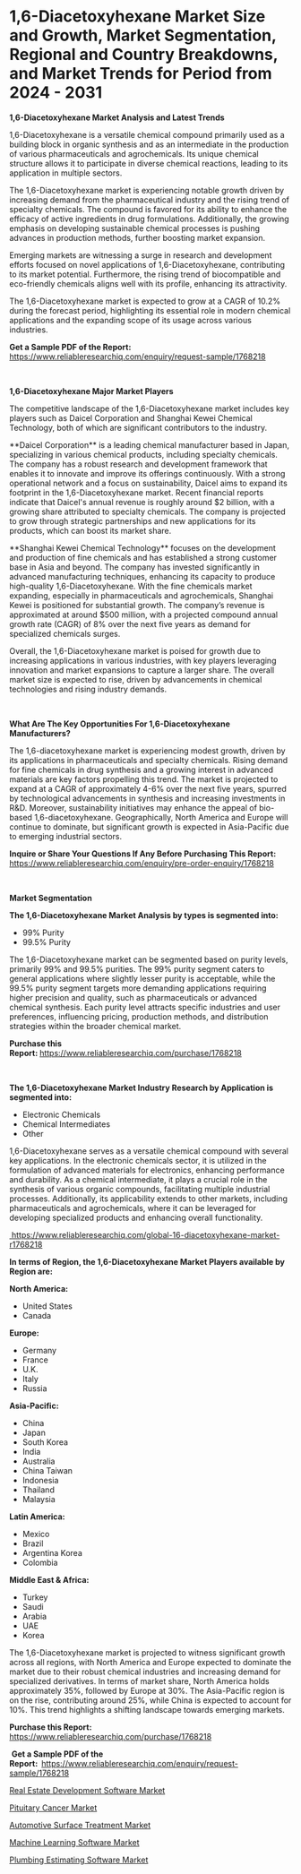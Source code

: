 <p><h1>1,6-Diacetoxyhexane Market Size and Growth, Market Segmentation, Regional and Country Breakdowns, and Market Trends for Period from 2024 -  2031</h1></p><p><strong>1,6-Diacetoxyhexane Market Analysis and Latest Trends</strong></p>
<p><p>1,6-Diacetoxyhexane is a versatile chemical compound primarily used as a building block in organic synthesis and as an intermediate in the production of various pharmaceuticals and agrochemicals. Its unique chemical structure allows it to participate in diverse chemical reactions, leading to its application in multiple sectors. </p><p>The 1,6-Diacetoxyhexane market is experiencing notable growth driven by increasing demand from the pharmaceutical industry and the rising trend of specialty chemicals. The compound is favored for its ability to enhance the efficacy of active ingredients in drug formulations. Additionally, the growing emphasis on developing sustainable chemical processes is pushing advances in production methods, further boosting market expansion.</p><p>Emerging markets are witnessing a surge in research and development efforts focused on novel applications of 1,6-Diacetoxyhexane, contributing to its market potential. Furthermore, the rising trend of biocompatible and eco-friendly chemicals aligns well with its profile, enhancing its attractivity.</p><p>The 1,6-Diacetoxyhexane market is expected to grow at a CAGR of 10.2% during the forecast period, highlighting its essential role in modern chemical applications and the expanding scope of its usage across various industries.</p></p>
<p><strong>Get a Sample PDF of the Report:&nbsp;</strong> <a href="https://www.reliableresearchiq.com/enquiry/request-sample/1768218?utm_campaign=1900&utm_medium=2&utm_source=Github&utm_content=ia&utm_term=20122024&utm_id=16-diacetoxyhexane">https://www.reliableresearchiq.com/enquiry/request-sample/1768218</a></p>
<p>&nbsp;</p>
<p><strong>1,6-Diacetoxyhexane Major Market Players</strong></p>
<p><p>The competitive landscape of the 1,6-Diacetoxyhexane market includes key players such as Daicel Corporation and Shanghai Kewei Chemical Technology, both of which are significant contributors to the industry.</p><p>**Daicel Corporation** is a leading chemical manufacturer based in Japan, specializing in various chemical products, including specialty chemicals. The company has a robust research and development framework that enables it to innovate and improve its offerings continuously. With a strong operational network and a focus on sustainability, Daicel aims to expand its footprint in the 1,6-Diacetoxyhexane market. Recent financial reports indicate that Daicel's annual revenue is roughly around $2 billion, with a growing share attributed to specialty chemicals. The company is projected to grow through strategic partnerships and new applications for its products, which can boost its market share.</p><p>**Shanghai Kewei Chemical Technology** focuses on the development and production of fine chemicals and has established a strong customer base in Asia and beyond. The company has invested significantly in advanced manufacturing techniques, enhancing its capacity to produce high-quality 1,6-Diacetoxyhexane. With the fine chemicals market expanding, especially in pharmaceuticals and agrochemicals, Shanghai Kewei is positioned for substantial growth. The company’s revenue is approximated at around $500 million, with a projected compound annual growth rate (CAGR) of 8% over the next five years as demand for specialized chemicals surges.</p><p>Overall, the 1,6-Diacetoxyhexane market is poised for growth due to increasing applications in various industries, with key players leveraging innovation and market expansions to capture a larger share. The overall market size is expected to rise, driven by advancements in chemical technologies and rising industry demands.</p></p>
<p>&nbsp;</p>
<p><strong>What Are The Key Opportunities For 1,6-Diacetoxyhexane Manufacturers?</strong></p>
<p><p>The 1,6-diacetoxyhexane market is experiencing modest growth, driven by its applications in pharmaceuticals and specialty chemicals. Rising demand for fine chemicals in drug synthesis and a growing interest in advanced materials are key factors propelling this trend. The market is projected to expand at a CAGR of approximately 4-6% over the next five years, spurred by technological advancements in synthesis and increasing investments in R&D. Moreover, sustainability initiatives may enhance the appeal of bio-based 1,6-diacetoxyhexane. Geographically, North America and Europe will continue to dominate, but significant growth is expected in Asia-Pacific due to emerging industrial sectors.</p></p>
<p><strong>Inquire or Share Your Questions If Any Before Purchasing This Report:</strong> <a href="https://www.reliableresearchiq.com/enquiry/pre-order-enquiry/1768218?utm_campaign=1900&utm_medium=2&utm_source=Github&utm_content=ia&utm_term=20122024&utm_id=16-diacetoxyhexane">https://www.reliableresearchiq.com/enquiry/pre-order-enquiry/1768218</a></p>
<p>&nbsp;</p>
<p><strong>Market Segmentation</strong></p>
<p><strong>The 1,6-Diacetoxyhexane Market Analysis by types is segmented into:</strong></p>
<p><ul><li>99% Purity</li><li>99.5% Purity</li></ul></p>
<p><p>The 1,6-Diacetoxyhexane market can be segmented based on purity levels, primarily 99% and 99.5% purities. The 99% purity segment caters to general applications where slightly lesser purity is acceptable, while the 99.5% purity segment targets more demanding applications requiring higher precision and quality, such as pharmaceuticals or advanced chemical synthesis. Each purity level attracts specific industries and user preferences, influencing pricing, production methods, and distribution strategies within the broader chemical market.</p></p>
<p><strong>Purchase this Report:&nbsp;</strong><a href="https://www.reliableresearchiq.com/purchase/1768218?utm_campaign=1900&utm_medium=2&utm_source=Github&utm_content=ia&utm_term=20122024&utm_id=16-diacetoxyhexane">https://www.reliableresearchiq.com/purchase/1768218</a></p>
<p>&nbsp;</p>
<p><strong>The 1,6-Diacetoxyhexane Market Industry Research by Application is segmented into:</strong></p>
<p><ul><li>Electronic Chemicals</li><li>Chemical Intermediates</li><li>Other</li></ul></p>
<p><p>1,6-Diacetoxyhexane serves as a versatile chemical compound with several key applications. In the electronic chemicals sector, it is utilized in the formulation of advanced materials for electronics, enhancing performance and durability. As a chemical intermediate, it plays a crucial role in the synthesis of various organic compounds, facilitating multiple industrial processes. Additionally, its applicability extends to other markets, including pharmaceuticals and agrochemicals, where it can be leveraged for developing specialized products and enhancing overall functionality.</p></p>
<p><a href="https://www.reliableresearchiq.com/global-16-diacetoxyhexane-market-r1768218?utm_campaign=1900&utm_medium=2&utm_source=Github&utm_content=ia&utm_term=20122024&utm_id=16-diacetoxyhexane">&nbsp;https://www.reliableresearchiq.com/global-16-diacetoxyhexane-market-r1768218</a></p>
<p><strong>In terms of Region, the 1,6-Diacetoxyhexane Market Players available by Region are:</strong></p>
<p>
    <p> <strong> North America: </strong>
        <ul>
            <li>United States</li>
            <li>Canada</li>
        </ul>
        </p> 
    <p> <strong> Europe: </strong>
        <ul>
            <li>Germany</li>
            <li>France</li>
            <li>U.K.</li>
            <li>Italy</li>
            <li>Russia</li>
        </ul>
        </p> 
    <p> <strong> Asia-Pacific: </strong>
        <ul>
            <li>China</li>
            <li>Japan</li>
            <li>South Korea</li>
            <li>India</li>
            <li>Australia</li>
            <li>China Taiwan</li>
            <li>Indonesia</li>
            <li>Thailand</li>
            <li>Malaysia</li>
        </ul>
        </p> 
    <p> <strong> Latin America: </strong>
        <ul>
            <li>Mexico</li>
            <li>Brazil</li>
            <li>Argentina Korea</li>
            <li>Colombia</li>
        </ul>
        </p> 
    <p> <strong> Middle East & Africa: </strong>
        <ul>
            <li>Turkey</li>
            <li>Saudi</li>
            <li>Arabia</li>
            <li>UAE</li>
            <li>Korea</li>
        </ul>
    </p>
    </p>
<p><p>The 1,6-Diacetoxyhexane market is projected to witness significant growth across all regions, with North America and Europe expected to dominate the market due to their robust chemical industries and increasing demand for specialized derivatives. In terms of market share, North America holds approximately 35%, followed by Europe at 30%. The Asia-Pacific region is on the rise, contributing around 25%, while China is expected to account for 10%. This trend highlights a shifting landscape towards emerging markets.</p></p>
<p><strong>Purchase this Report: </strong><a href="https://www.reliableresearchiq.com/purchase/1768218?utm_campaign=1900&utm_medium=2&utm_source=Github&utm_content=ia&utm_term=20122024&utm_id=16-diacetoxyhexane">https://www.reliableresearchiq.com/purchase/1768218</a></p>
<p>&nbsp;<strong>Get a Sample PDF of the Report:&nbsp;&nbsp;</strong><a href="https://www.reliableresearchiq.com/enquiry/request-sample/1768218?utm_campaign=1900&utm_medium=2&utm_source=Github&utm_content=ia&utm_term=20122024&utm_id=16-diacetoxyhexane">https://www.reliableresearchiq.com/enquiry/request-sample/1768218</a></p>
<p><strong></strong></p>
<p><p><a href="https://www.linkedin.com/pulse/study-forecastingthe-globalreal-estate-development-software-yqf5c?utm_campaign=1900&utm_medium=2&utm_source=Github&utm_content=ia&utm_term=20122024&utm_id=16-diacetoxyhexane">Real Estate Development Software Market</a></p><p><a href="https://www.linkedin.com/pulse/unlock-vital-data-pituitary-cancer-market-financial-summary-r0kuc?utm_campaign=1900&utm_medium=2&utm_source=Github&utm_content=ia&utm_term=20122024&utm_id=16-diacetoxyhexane">Pituitary Cancer Market</a></p><p><a href="https://www.linkedin.com/pulse/strategic-roadmap-global-automotive-surface-treatment-market-qzqyc?utm_campaign=1900&utm_medium=2&utm_source=Github&utm_content=ia&utm_term=20122024&utm_id=16-diacetoxyhexane">Automotive Surface Treatment Market</a></p><p><a href="https://www.linkedin.com/pulse/comprehensive-analysis-machine-learning-software-market-arf4c?utm_campaign=1900&utm_medium=2&utm_source=Github&utm_content=ia&utm_term=20122024&utm_id=16-diacetoxyhexane">Machine Learning Software Market</a></p><p><a href="https://www.linkedin.com/pulse/market-overview-plumbing-estimating-software-projected-gtrfc?utm_campaign=1900&utm_medium=2&utm_source=Github&utm_content=ia&utm_term=20122024&utm_id=16-diacetoxyhexane">Plumbing Estimating Software Market</a></p></p>